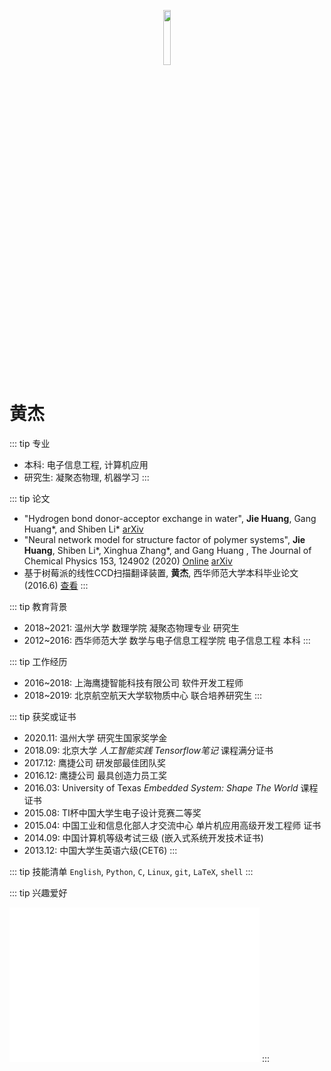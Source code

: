 <p align='center'>
<img src='/images/about/jack_circle.png' width='15%'>
</p>

# 黄杰
::: tip 专业
- 本科: 电子信息工程, 计算机应用
- 研究生: 凝聚态物理, 机器学习
:::

::: tip 论文
- "Hydrogen bond donor-acceptor exchange in water",  **Jie Huang**, Gang Huang*, and Shiben Li* [arXiv](https://arxiv.org/abs/2104.07965)
- "Neural network model for structure factor of polymer systems", **Jie Huang**, Shiben Li*, Xinghua Zhang*, and Gang Huang , The Journal of Chemical Physics 153, 124902 (2020) [Online](https://aip.scitation.org/doi/10.1063/5.0022464) [arXiv](https://arxiv.org/abs/2104.09853)
- 基于树莓派的线性CCD扫描翻译装置, **黄杰**, 西华师范大学本科毕业论文 (2016.6) [查看](https://raw.githubusercontent.com/HuangJiaLian/DataBase0/master/uPic/CCD_Translation_Machine.pdf)
:::

::: tip 教育背景
- 2018~2021: 温州大学 数理学院 凝聚态物理专业 研究生
- 2012~2016: 西华师范大学 数学与电子信息工程学院 电子信息工程 本科
:::


::: tip 工作经历
- 2016~2018: 上海鹰捷智能科技有限公司 软件开发工程师 
- 2018~2019: 北京航空航天大学软物质中心 联合培养研究生
:::


::: tip 获奖或证书
- 2020.11: 温州大学 研究生国家奖学金
- 2018.09: 北京大学 *人工智能实践 Tensorflow笔记* 课程满分证书
- 2017.12: 鹰捷公司 研发部最佳团队奖
- 2016.12: 鹰捷公司 最具创造力员工奖
- 2016.03: University of Texas *Embedded System: Shape The World* 课程证书
- 2015.08: TI杯中国大学生电子设计竞赛二等奖
- 2015.04: 中国工业和信息化部人才交流中心 单片机应用高级开发工程师 证书
- 2014.09: 中国计算机等级考试三级 (嵌入式系统开发技术证书)
- 2013.12: 中国大学生英语六级(CET6)
::: 

::: tip 技能清单
`English`, `Python`, `C`, `Linux`, `git`, `LaTeX`, `shell`
:::

::: tip 兴趣爱好
<iframe frameborder="no" border="0" marginwidth="0" marginheight="0" width=400 height=247 src="//music.163.com/outchain/player?type=4&id=348244114&auto=0&height=430"></iframe>
::: 
